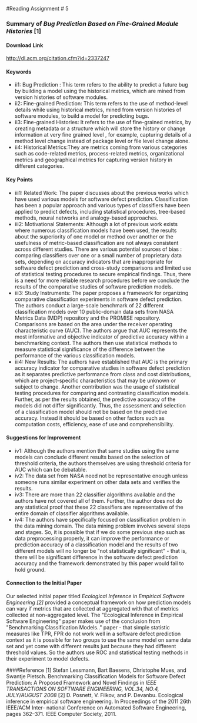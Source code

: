 #Reading Assignment # 5 
 
### Summary of *Bug Prediction Based on Fine-Grained Module Histories* [1]

#### Download Link 
http://dl.acm.org/citation.cfm?id=2337247

#### Keywords	 
* ii1: Bug Prediction : This term refers to the ability to predict a future bug by building a model using the historical metrics, which are mined from version histories of software modules.
* ii2: Fine-grained Prediction: This term refers to the use of method-level details while using historical metrics, mined from version histories of software modules, to build a model for predicting bugs.
* ii3: Fine-grained Histories: It refers to the use of fine-grained metrics, by creating metadata or a structure which will store the history or change information at very fine grained level , for example, capturing details of a method level change instead of package level or file level change alone.
* ii4: Historical Metrics:They are metrics coming from various categories such as code-related metrics, process-related metrics, organizational metrics and geographical metrics for capturing version history in different categories.


#### Key Points
* iii1: Related Work: The paper discusses about the previous works which have used various models for software defect prediction. Classification has been a popular approach and various types of classifiers have been applied to predict defects, including statistical procedures, tree-based methods, neural networks and analogy-based approaches.
* iii2: Motivational Statements: Although a lot of previous work exists where numerous classification models have been used, the results about the superiority of one model or method over another or the usefulness of metric-based classification are not always consistent across different studies. There are various potential sources of bias : comparing classifiers over one or a small number of proprietary data sets, depending on accuracy indicators that are inappropriate for software defect prediction and cross-study comparisons and limited use of statistical testing procedures to secure empirical findings. Thus, there is a need for more reliable research procedures before we conclude the results of the comparative studies of software prediction models.
* iii3: Study Instruments: The paper proposes a framework for organizing comparative classification experiments in software defect prediction. The authors conduct a large-scale benchmark of 22 different classification models over 10 public-domain data sets from NASA Metrics Data (MDP) repository and the PROMISE repository. Comparisons are based on the area under the receiver operating characteristic curve (AUC). The authors argue that AUC represents the most informative and objective indicator of predictive accuracy within a benchmarking context. The authors then use statistical methods to measure statistical significance of the difference between the performance of the various classification models.
* iii4: New Results: The authors have established that AUC is the primary accuracy indicator for comparative studies in software defect prediction as it separates predictive performance from class and cost distributions, which are project-specific characteristics that may be unknown or subject to change. Another contribution was the usage of statistical testing procedures for comparing and contrasting classification models. Further, as per the results obtained, the predictive accuracy of the models did not differ significantly. Thus, the assessment and selection of a classification model should not be based on the predictive accuracy. Instead it should be based on other factors such as computation costs, efficiency, ease of use and comprehensibility.

#### Suggestions for Improvement 
* iv1: Although the authors mention that same studies using the same models can conclude different results based on the selection of threshold criteria, the authors themselves are using threshold criteria for AUC which can be debatable.
* iv2: The data set from NASA need not be representative enough unless someone runs similar experiment on other data sets and verifies the results.
* iv3: There are more than 22 classifier algorithms available and the authors have not covered all of them. Further, the author does not do any statistical proof that these 22 classifiers are representative of the entire domain of classifier algorithms available.
* iv4: The authors have specifically focused on classification problem in the data mining domain. The data mining problem involves several steps and stages. So, it is possible that if we do some previous step such as data preprocessing properly, it can improve the performance or prediction accuracy of a classification model and the results of two different models will no longer be "not statistically significant" - that is, there will be significant difference in the software defect prediction accuracy and the framework demonstrated by this paper would fail to hold ground.

#### Connection to the Initial Paper
Our selected initial paper titled *Ecological Inference in Empirical Software Engineering [2]* provided a conceptual framework on how prediction models can vary if metrics that are collected at aggregated with that of metrics collected at non-aggregated level. The "Ecological Inference in Empirical Software Engineering" paper makes use of the conclusion from "Benchmarking Classification Models.." paper - that simple statistic measures like TPR, FPR do not work well in a software defect prediction context as it is possible for two groups to use the same model on same data set and yet come with different results just because they had different threshold values. So the authors use ROC and statistical testing methods in their experiment to model defects. 

####Reference
[1] Stefan Lessmann, Bart Baesens, Christophe Mues, and Swantje Pietsch. Benchmarking Classification Models for Software Defect Prediction: A Proposed Framework and Novel Findings in *IEEE TRANSACTIONS ON SOFTWARE ENGINEERING, VOL.34, NO.4, JULY/AUGUST 2008*
[2] D. Posnett, V. Filkov, and P. Devanbu. Ecological inference in empirical software engineering. In Proceedings of the 2011 26th IEEE/ACM Inter- national Conference on Automated Software Engineering, pages 362–371. IEEE Computer Society, 2011. 

